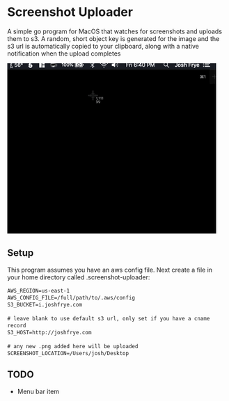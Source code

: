 # Screenshot Uploader

A simple go program for MacOS that watches for screenshots and uploads them to s3. A random, short object key is generated for the image and the s3 url is automatically copied to your clipboard, along with a native notification when the upload completes

![Demo](demo.gif)

## Setup

This program assumes you have an aws config file. Next create a file in your home directory called .screenshot-uploader:

```.env
AWS_REGION=us-east-1
AWS_CONFIG_FILE=/full/path/to/.aws/config
S3_BUCKET=i.joshfrye.com

# leave blank to use default s3 url, only set if you have a cname record
S3_HOST=http://joshfrye.com

# any new .png added here will be uploaded
SCREENSHOT_LOCATION=/Users/josh/Desktop
```

## TODO

- Menu bar item

